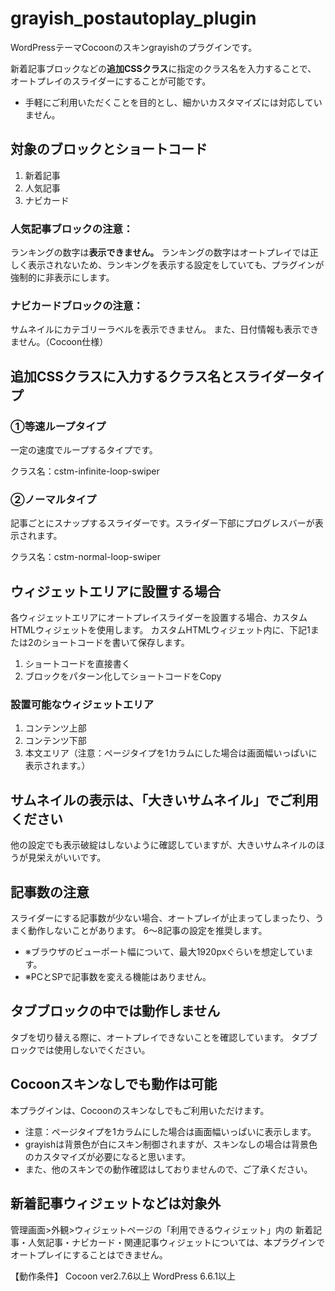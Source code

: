 # grayish_postautoplay_plugin

WordPressテーマCocoonのスキンgrayishのプラグインです。

新着記事ブロックなどの**追加CSSクラス**に指定のクラス名を入力することで、
オートプレイのスライダーにすることが可能です。
- 手軽にご利用いただくことを目的とし、細かいカスタマイズには対応していません。

## 対象のブロックとショートコード
1. 新着記事
2. 人気記事
3. ナビカード

### 人気記事ブロックの注意：
ランキングの数字は**表示できません。**
ランキングの数字はオートプレイでは正しく表示されないため、ランキングを表示する設定をしていても、プラグインが強制的に非表示にします。

### ナビカードブロックの注意：
サムネイルにカテゴリーラベルを表示できません。
また、日付情報も表示できません。（Cocoon仕様）

## 追加CSSクラスに入力するクラス名とスライダータイプ
### ①等速ループタイプ
一定の速度でループするタイプです。

クラス名：cstm-infinite-loop-swiper

### ②ノーマルタイプ
記事ごとにスナップするスライダーです。スライダー下部にプログレスバーが表示されます。

クラス名：cstm-normal-loop-swiper


## ウィジェットエリアに設置する場合
各ウィジェットエリアにオートプレイスライダーを設置する場合、カスタムHTMLウィジェットを使用します。
カスタムHTMLウィジェット内に、下記1または2のショートコードを書いて保存します。

1. ショートコードを直接書く
2. ブロックをパターン化してショートコードをCopy

### 設置可能なウィジェットエリア
1. コンテンツ上部
2. コンテンツ下部
3. 本文エリア（注意：ページタイプを1カラムにした場合は画面幅いっぱいに表示されます。）


## サムネイルの表示は、「大きいサムネイル」でご利用ください
他の設定でも表示破綻はしないように確認していますが、大きいサムネイルのほうが見栄えがいいです。

## 記事数の注意
スライダーにする記事数が少ない場合、オートプレイが止まってしまったり、うまく動作しないことがあります。
6〜8記事の設定を推奨します。
- ※ブラウザのビューポート幅について、最大1920pxぐらいを想定しています。
- ※PCとSPで記事数を変える機能はありません。

## タブブロックの中では動作しません
タブを切り替える際に、オートプレイできないことを確認しています。
タブブロックでは使用しないでください。


## Cocoonスキンなしでも動作は可能
本プラグインは、Cocoonのスキンなしでもご利用いただけます。

- 注意：ページタイプを1カラムにした場合は画面幅いっぱいに表示します。
- grayishは背景色が白にスキン制御されますが、スキンなしの場合は背景色のカスタマイズが必要になると思います。
- また、他のスキンでの動作確認はしておりませんので、ご了承ください。

## 新着記事ウィジェットなどは対象外
管理画面>外観>ウィジェットページの「利用できるウィジェット」内の
新着記事・人気記事・ナビカード・関連記事ウィジェットについては、本プラグインでオートプレイにすることはできません。

【動作条件】
Cocoon ver2.7.6以上
WordPress 6.6.1以上